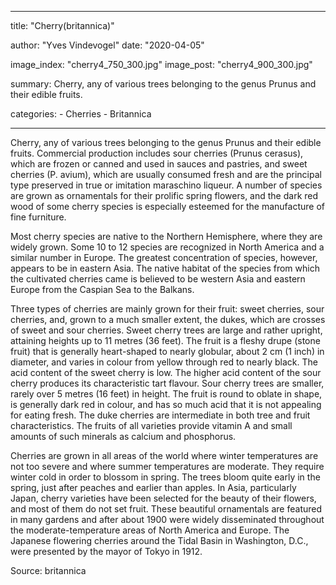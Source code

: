 ---

title: "Cherry(britannica)"

author: "Yves Vindevogel"
date: "2020-04-05"

image_index: "cherry4_750_300.jpg"
image_post: "cherry4_900_300.jpg"

summary: Cherry, any of various trees belonging to the genus Prunus and their edible fruits. 

categories:
    - Cherries
    - Britannica
    
----------

Cherry, any of various trees belonging to the genus Prunus and their edible fruits. Commercial production includes sour cherries (Prunus cerasus), which are frozen or canned and used in sauces and pastries, and sweet cherries (P. avium), which are usually consumed fresh and are the principal type preserved in true or imitation maraschino liqueur. A number of species are grown as ornamentals for their prolific spring flowers, and the dark red wood of some cherry species is especially esteemed for the manufacture of fine furniture.

Most cherry species are native to the Northern Hemisphere, where they are widely grown. Some 10 to 12 species are recognized in North America and a similar number in Europe. The greatest concentration of species, however, appears to be in eastern Asia. The native habitat of the species from which the cultivated cherries came is believed to be western Asia and eastern Europe from the Caspian Sea to the Balkans.

Three types of cherries are mainly grown for their fruit: sweet cherries, sour cherries, and, grown to a much smaller extent, the dukes, which are crosses of sweet and sour cherries. Sweet cherry trees are large and rather upright, attaining heights up to 11 metres (36 feet). The fruit is a fleshy drupe (stone fruit) that is generally heart-shaped to nearly globular, about 2 cm (1 inch) in diameter, and varies in colour from yellow through red to nearly black. The acid content of the sweet cherry is low. The higher acid content of the sour cherry produces its characteristic tart flavour. Sour cherry trees are smaller, rarely over 5 metres (16 feet) in height. The fruit is round to oblate in shape, is generally dark red in colour, and has so much acid that it is not appealing for eating fresh. The duke cherries are intermediate in both tree and fruit characteristics. The fruits of all varieties provide vitamin A and small amounts of such minerals as calcium and phosphorus.

Cherries are grown in all areas of the world where winter temperatures are not too severe and where summer temperatures are moderate. They require winter cold in order to blossom in spring. The trees bloom quite early in the spring, just after peaches and earlier than apples. In Asia, particularly Japan, cherry varieties have been selected for the beauty of their flowers, and most of them do not set fruit. These beautiful ornamentals are featured in many gardens and after about 1900 were widely disseminated throughout the moderate-temperature areas of North America and Europe. The Japanese flowering cherries around the Tidal Basin in Washington, D.C., were presented by the mayor of Tokyo in 1912.

Source: britannica